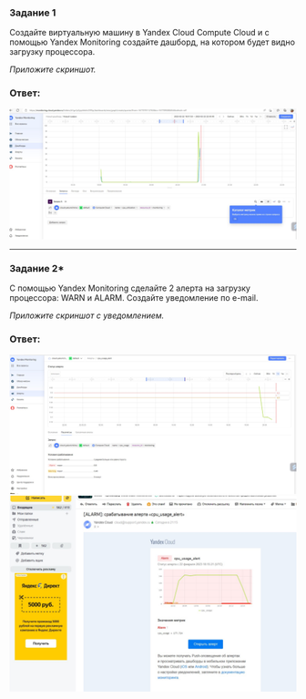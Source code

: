 ### Задание 1

Создайте виртуальную машину в Yandex Cloud Compute Cloud и с помощью Yandex Monitoring создайте дашборд, на котором будет видно загрузку процессора.

*Приложите скриншот.*

### Ответ:

![Task1](/lesson9_1/task1.jpg "Задание 1")

---

### Задание 2*

С помощью Yandex Monitoring сделайте 2 алерта на загрузку процессора: WARN и ALARM. Создайте уведомление по e-mail.

*Приложите скриншот с уведомлением.*

### Ответ:

![Task2](/lesson9_1/task2.jpg "Задание 2")
![Task2](/lesson9_1/task2_2.jpg "Задание 2")
